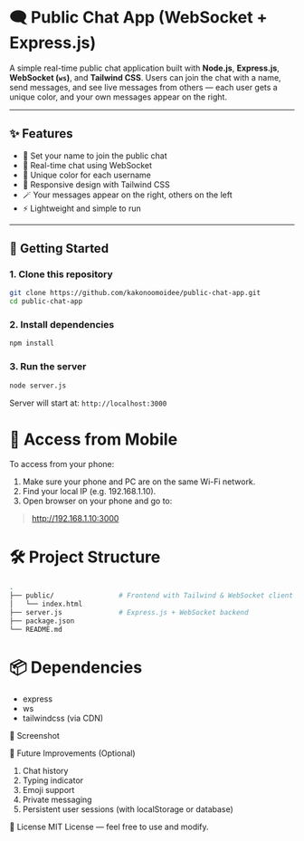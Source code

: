 # 🗨️ Public Chat App (WebSocket + Express.js)

A simple real-time public chat application built with **Node.js**, **Express.js**, **WebSocket (`ws`)**, and **Tailwind CSS**. Users can join the chat with a name, send messages, and see live messages from others — each user gets a unique color, and your own messages appear on the right.

---

## ✨ Features

- 🧑 Set your name to join the public chat
- 💬 Real-time chat using WebSocket
- 🎨 Unique color for each username
- 📱 Responsive design with Tailwind CSS
- 🪄 Your messages appear on the right, others on the left
- ⚡ Lightweight and simple to run

---

## 🚀 Getting Started

### 1. Clone this repository

```bash
git clone https://github.com/kakonoomoidee/public-chat-app.git
cd public-chat-app
```

### 2. Install dependencies
```bash
npm install

```

### 3. Run the server
```bash
node server.js

```
Server will start at: ``http://localhost:3000``

# 📱 Access from Mobile
To access from your phone:
1. Make sure your phone and PC are on the same Wi-Fi network.
2. Find your local IP (e.g. 192.168.1.10).
3. Open browser on your phone and go to:

> http://192.168.1.10:3000


# 🛠 Project Structure
```bash
.
├── public/                # Frontend with Tailwind & WebSocket client
│   └── index.html         
├── server.js              # Express.js + WebSocket backend
├── package.json
└── README.md

```

# 📦 Dependencies
- express
- ws
- tailwindcss (via CDN)

📸 Screenshot

🧩 Future Improvements (Optional)
1. Chat history
2. Typing indicator
3. Emoji support
5. Private messaging
6. Persistent user sessions (with localStorage or database)

📄 License
MIT License — feel free to use and modify.